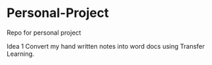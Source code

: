 # Personal-Project
Repo for personal project

Idea 1
Convert my hand written notes into word docs using Transfer Learning.
